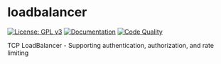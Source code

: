 # loadbalancer

[![License: GPL v3](https://img.shields.io/badge/License-GPLv3-blue.svg)](https://www.gnu.org/licenses/gpl-3.0)
[![Documentation](https://godoc.org/github.com/jmbarzee/loadbalancer?status.svg)](https://godoc.org/github.com/jmbarzee/loadbalancer)
[![Code Quality](https://goreportcard.com/badge/github.com/jmbarzee/loadbalancer)](https://goreportcard.com/report/github.com/jmbarzee/loadbalancer)

TCP LoadBalancer - Supporting authentication, authorization, and rate limiting

